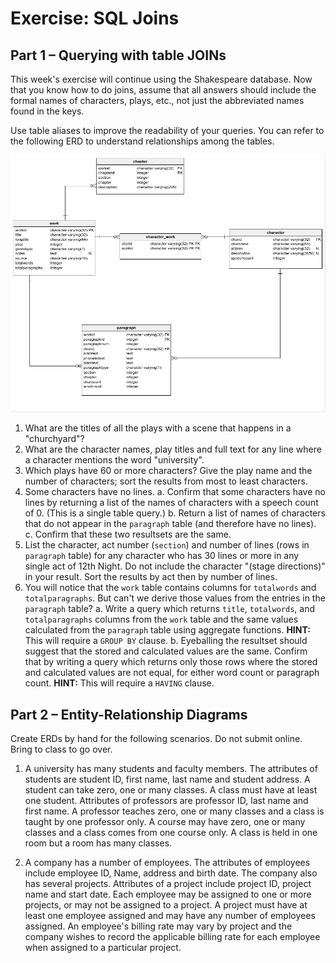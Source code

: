 # Exercise: SQL Joins


## Part 1 – Querying with table JOINs

This week's exercise will continue using the Shakespeare database. Now that you know how to do joins, assume that all answers should include the formal names of characters, plays, etc., not just the abbreviated names found in the keys.

Use table aliases to improve the readability of your queries. You can refer to the following ERD to understand relationships among the tables.

![](../images/shakespeare_erd.png)

1. What are the titles of all the plays with a scene that happens in a "churchyard"?
2. What are the character names, play titles and full text for any line where a character mentions the word "university".
3. Which plays have 60 or more characters? Give the play name and the number of characters; sort the results from most to least characters.
4. Some characters have no lines.
    a. Confirm that some characters have no lines by returning a list of the names of characters with a speech count of 0. (This is a single table query.)
    b. Return a list of names of characters that do not appear in the `paragraph` table (and therefore have no lines).
    c. Confirm that these two resultsets are the same.
5. List the character, act number (`section`) and number of lines (rows in `paragraph` table) for any character who has 30 lines or more in any single act of 12th Night. Do not include the character "(stage directions)" in your result. Sort the results by act then by number of lines.
6. You will notice that the `work` table contains columns for `totalwords` and `totalparagraphs`. But can't we derive those values from the entries in the `paragraph` table?
    a. Write a query which returns `title`, `totalwords`, and `totalparagraphs` columns from the `work` table and the same values calculated from the `paragraph` table using aggregate functions. **HINT:** This will require a `GROUP BY` clause.
    b. Eyeballing the resultset should suggest that the stored and calculated values are the same. Confirm that by writing a query which returns only those rows where the stored and calculated values are not equal, for either word count or paragraph count. **HINT:** This will require a `HAVING` clause.

## Part 2 – Entity-Relationship Diagrams

Create ERDs by hand for the following scenarios. Do not submit online. Bring to class to go over.

1. A university has many students and faculty members. The attributes of
    students are student ID, first name, last name and student address. A
    student can take zero, one or many classes. A class must have at least one
    student. Attributes of professors are professor ID, last name and first
    name. A professor teaches zero, one or many classes and a class is taught
    by one professor only. A course may have zero, one or many classes and a
    class comes from one course only. A class is held in one room but a room
    has many classes.

2. A company has a number of employees. The attributes of employees include
    employee ID, Name, address and birth date. The company also has several
    projects. Attributes of a project include project ID, project name and
    start date. Each employee may be assigned to one or more projects, or may
    not be assigned to a project. A project must have at least one employee
    assigned and may have any number of employees assigned. An employee's
    billing rate may vary by project and the company wishes to record the
    applicable billing rate for each employee when assigned to a particular
    project.


